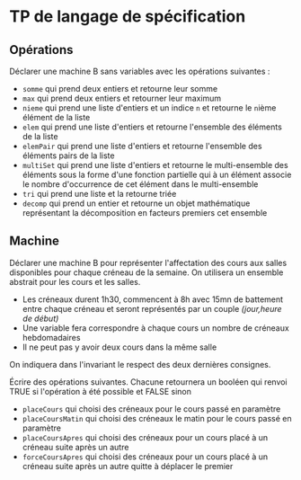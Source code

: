 TP de langage de spécification
==============================

Opérations
----------

Déclarer une machine B sans variables avec les opérations suivantes :

- `somme` qui prend deux entiers et retourne leur somme
- `max` qui prend deux entiers et retourner leur maximum
- `nieme` qui prend une liste d'entiers et un indice `n` et retourne le `n`ième élément de la liste
- `elem` qui prend une liste d'entiers et retourne l'ensemble des éléments de la liste
- `elemPair` qui prend une liste d'entiers et retourne l'ensemble des éléments pairs de la liste
- `multiSet` qui prend une liste d'entiers et retourne le multi-ensemble des éléments sous la forme d'une fonction partielle qui à un élément associe le nombre d'occurrence de cet élément dans le multi-ensemble
- `tri` qui prend une liste et la retourne triée
- `decomp` qui prend un entier et retourne un objet mathématique représentant la décomposition en facteurs premiers cet ensemble


Machine
-------

Déclarer une machine B pour représenter l'affectation des cours aux salles disponibles pour chaque créneau de la semaine. On utilisera un ensemble abstrait pour les cours et les salles.

- Les créneaux durent 1h30, commencent à 8h avec 15mn de battement entre chaque créneau et seront représentés par un couple *(jour,heure de début)*
- Une variable fera correspondre à chaque cours un nombre de créneaux hebdomadaires
- Il ne peut pas y avoir deux cours dans la même salle

On indiquera dans l'invariant le respect des deux dernières consignes.

Écrire des opérations suivantes. Chacune retournera un booléen qui renvoi TRUE si l'opération à été possible et FALSE sinon

- `placeCours` qui choisi des créneaux pour le cours passé en paramètre
- `placeCoursMatin` qui choisi des créneaux le matin pour le cours passé en paramètre
- `placeCoursApres` qui choisi des créneaux pour un cours placé à un créneau suite après un autre
- `forceCoursApres` qui choisi des créneaux pour un cours placé à un créneau suite après un autre quitte à déplacer le premier